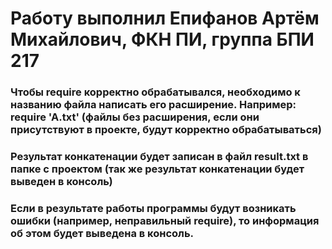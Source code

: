 # Работу выполнил Епифанов Артём Михайлович, ФКН ПИ, группа БПИ 217

### Чтобы require корректно обрабатывался, необходимо к названию файла написать его расширение. Например: require 'A.txt' (файлы без расширения, если они присутствуют в проекте, будут корректно обрабатываться)
### Результат конкатенации будет записан в файл result.txt в папке с проектом (так же результат конкатенации будет выведен в консоль)
### Если в результате работы программы будут возникать ошибки (например, неправильный require), то информация об этом будет выведена в консоль.
